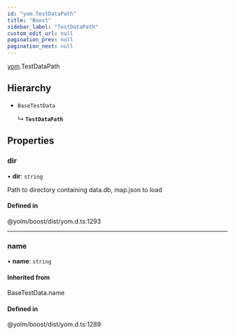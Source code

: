 ```yaml
---
id: "yom.TestDataPath"
title: "Boost"
sidebar_label: "TestDataPath"
custom_edit_url: null
pagination_prev: null
pagination_next: null
---
```


[yom](../namespaces/yom.md).TestDataPath

## Hierarchy

- `BaseTestData`

  ↳ **`TestDataPath`**

## Properties

### dir

• **dir**: `string`

Path to directory containing data.db, map.json to load

#### Defined in

@yolm/boost/dist/yom.d.ts:1293

___

### name

• **name**: `string`

#### Inherited from

BaseTestData.name

#### Defined in

@yolm/boost/dist/yom.d.ts:1289
